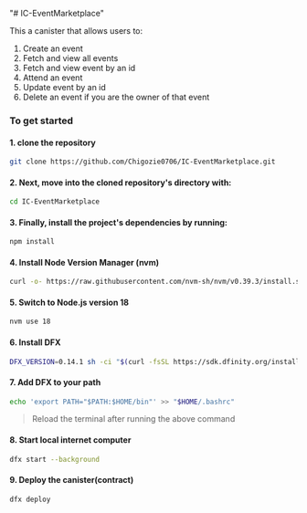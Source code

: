 "# IC-EventMarketplace"

This a canister that allows users to:

1. Create an event
2. Fetch and view all events 
3. Fetch and view event by an id
4. Attend an event
5. Update event by an id
6. Delete an event if you are the owner of that event


### To get started
#### 1. clone the repository
```bash
git clone https://github.com/Chigozie0706/IC-EventMarketplace.git
```
#### 2. Next, move into the cloned repository's directory with:
```bash
cd IC-EventMarketplace
```
#### 3. Finally, install the project's dependencies by running:
```bash 
npm install

```
#### 4. Install Node Version Manager (nvm)
```bash
curl -o- https://raw.githubusercontent.com/nvm-sh/nvm/v0.39.3/install.sh | bash
```
#### 5. Switch to Node.js version 18
```bash
nvm use 18
```

#### 6. Install DFX
```bash
DFX_VERSION=0.14.1 sh -ci "$(curl -fsSL https://sdk.dfinity.org/install.sh)"
```
#### 7. Add DFX to your path
```bash
echo 'export PATH="$PATH:$HOME/bin"' >> "$HOME/.bashrc"
```
> Reload the terminal after running the above command

#### 8. Start local internet computer
```bash
dfx start --background
```
#### 9. Deploy the canister(contract)
```bash
dfx deploy
```
